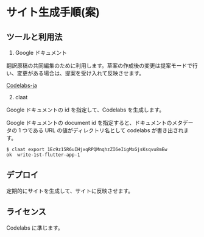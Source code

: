 # サイト生成手順(案)


## ツールと利用法

1. Google ドキュメント

翻訳原稿の共同編集のために利用します。草案の作成後の変更は提案モードで行い、変更がある場合は、提案を受け入れて反映させます。

[Codelabs-ja](https://drive.google.com/drive/folders/1eVsf8mqg8Figsg2xSseqPHfPq6EgiS0z?usp=sharing)

2. claat 

Google ドキュメントの id を指定して、Codelabs を生成します。

Google ドキュメントの document id を指定すると、ドキュメントのメタデータの 1 つである URL の値がディレクトリ名として codelabs が書き出されます。

```
$ claat export 1Ec9z15R6uIHjxqRPQMnqhzZI6eIigMxGjsKsqvu8mEw
ok	write-1st-flutter-app-1
```

## デプロイ

定期的にサイトを生成して、サイトに反映させます。

## ライセンス

Codelabs に準じます。
